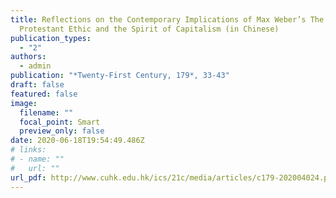 ```yaml
---
title: Reflections on the Contemporary Implications of Max Weber’s The
  Protestant Ethic and the Spirit of Capitalism (in Chinese)
publication_types:
  - "2"
authors:
  - admin
publication: "*Twenty-First Century, 179*, 33-43"
draft: false
featured: false
image:
  filename: ""
  focal_point: Smart
  preview_only: false
date: 2020-06-18T19:54:49.486Z
# links:
# - name: ""
#   url: ""
url_pdf: http://www.cuhk.edu.hk/ics/21c/media/articles/c179-202004024.pdf
---
```

